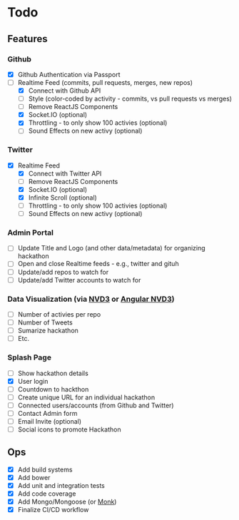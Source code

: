# Todo

## Features

### Github

- [X] Github Authentication via Passport
- [ ] Realtime Feed (commits, pull requests, merges, new repos)
  - [X] Connect with Github API
  - [ ] Style (color-coded by activity - commits, vs pull requests vs merges)
  - [ ] Remove ReactJS Components
  - [X] Socket.IO (optional)
  - [X] Throttling - to only show 100 activies (optional)
  - [ ] Sound Effects on new activy (optional)

### Twitter
- [X] Realtime Feed
  - [X] Connect with Twitter API
  - [ ] Remove ReactJS Components
  - [X] Socket.IO (optional)
  - [X] Infinite Scroll (optional)
  - [ ] Throttling - to only show 100 activies (optional)
  - [ ] Sound Effects on new activy (optional)

### Admin Portal
- [ ] Update Title and Logo (and other data/metadata) for organizing hackathon
- [ ] Open and close Realtime feeds - e.g., twitter and gituh
- [ ] Update/add repos to watch for
- [ ] Update/add Twitter accounts to watch for

### Data Visualization (via [NVD3](http://nvd3.org/) or [Angular NVD3](https://github.com/Rossem/RedditStorage))
- [ ] Number of activies per repo
- [ ] Number of Tweets
- [ ] Sumarize hackathon
- [ ] Etc.

### Splash Page
- [ ] Show hackathon details
- [X] User login
- [ ] Countdown to hackthon
- [ ] Create unique URL for an individual hackathon
- [ ] Connected users/accounts (from Github and Twitter)
- [ ] Contact Admin form
- [ ] Email Invite (optional)
- [ ] Social icons to promote Hackathon

## Ops

- [X] Add build systems
- [X] Add bower
- [X] Add unit and integration tests
- [X] Add code coverage
- [X] Add Mongo/Mongoose (or [Monk](https://github.com/Automattic/monk))
- [X] Finalize CI/CD workflow